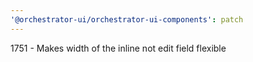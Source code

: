 ```yaml
---
'@orchestrator-ui/orchestrator-ui-components': patch
---
```


1751 - Makes width of the inline not edit field flexible

